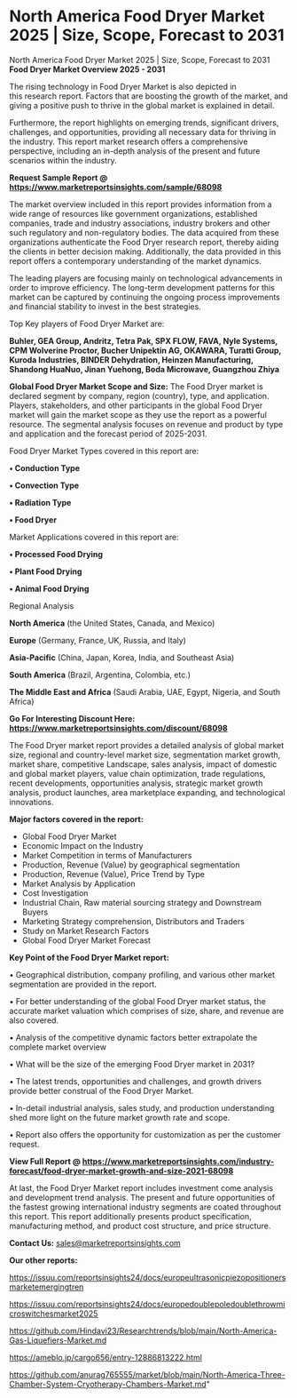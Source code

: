 # North America Food Dryer Market 2025 | Size, Scope, Forecast to 2031
North America Food Dryer Market 2025 | Size, Scope, Forecast to 2031
<Strong> Food Dryer Market Overview 2025 - 2031</strong>

The rising technology in Food Dryer Market is also depicted in this research report. Factors that are boosting the growth of the market, and giving a positive push to thrive in the global market is explained in detail.

Furthermore, the report highlights on emerging trends, significant drivers, challenges, and opportunities, providing all necessary data for thriving in the industry. This report market research offers a comprehensive perspective, including an in-depth analysis of the present and future scenarios within the industry.

<strong>Request Sample Report @ <a href=https://www.marketreportsinsights.com/sample/68098>https://www.marketreportsinsights.com/sample/68098</a></strong>

The market overview included in this report provides information from a wide range of resources like government organizations, established companies, trade and industry associations, industry brokers and other such regulatory and non-regulatory bodies. The data acquired from these organizations authenticate the Food Dryer research report, thereby aiding the clients in better decision making. Additionally, the data provided in this report offers a contemporary understanding of the market dynamics.

The leading players are focusing mainly on technological advancements in order to improve efficiency. The long-term development patterns for this market can be captured by continuing the ongoing process improvements and financial stability to invest in the best strategies.

Top Key players of Food Dryer Market are:

<strong>Buhler, GEA Group, Andritz, Tetra Pak, SPX FLOW, FAVA, Nyle Systems, CPM Wolverine Proctor, Bucher Unipektin AG, OKAWARA, Turatti Group, Kuroda Industries, BINDER Dehydration, Heinzen Manufacturing, Shandong HuaNuo, Jinan Yuehong, Boda Microwave, Guangzhou Zhiya</strong>

<strong><b>Global Food Dryer Market Scope and Size:</b></strong>
The Food Dryer market is declared segment by company, region (country), type, and application. Players, stakeholders, and other participants in the global Food Dryer market will gain the market scope as they use the report as a powerful resource. The segmental analysis focuses on revenue and product by type and application and the forecast period of 2025-2031.

Food Dryer Market Types covered in this report are:

<strong>• Conduction Type

• Convection Type

• Radiation Type

• Food Dryer</strong>

Market Applications covered in this report are:

<strong>• Processed Food Drying

• Plant Food Drying

• Animal Food Drying</strong> 

Regional Analysis

<strong>North America</strong> (the United States, Canada, and Mexico)

<strong>Europe</strong> (Germany, France, UK, Russia, and Italy)

<strong>Asia-Pacific</strong> (China, Japan, Korea, India, and Southeast Asia)

<strong>South America</strong> (Brazil, Argentina, Colombia, etc.)

<strong>The Middle East and Africa</strong> (Saudi Arabia, UAE, Egypt, Nigeria, and South Africa)

<strong>Go For Interesting Discount Here: <a href=https://www.marketreportsinsights.com/discount/68098>https://www.marketreportsinsights.com/discount/68098</a></strong>

The Food Dryer market report provides a detailed analysis of global market size, regional and country-level market size, segmentation market growth, market share, competitive Landscape, sales analysis, impact of domestic and global market players, value chain optimization, trade regulations, recent developments, opportunities analysis, strategic market growth analysis, product launches, area marketplace expanding, and technological innovations.

<strong><b>Major factors covered in the report:</b></strong>
<ul>
  <li>Global Food Dryer Market </li>
  <li>Economic Impact on the Industry</li>
  <li>Market Competition in terms of Manufacturers</li>
  <li>Production, Revenue (Value) by geographical segmentation</li>
  <li>Production, Revenue (Value), Price Trend by Type</li>
  <li>Market Analysis by Application</li>
  <li>Cost Investigation</li>
  <li>Industrial Chain, Raw material sourcing strategy and Downstream Buyers</li>
  <li>Marketing Strategy comprehension, Distributors and Traders</li>
  <li>Study on Market Research Factors</li>
  <li>Global Food Dryer Market Forecast</li>
</ul>

<strong><b>Key Point of the Food Dryer Market report:</b></strong>

• Geographical distribution, company profiling, and various other market segmentation are provided in the report.

• For better understanding of the global Food Dryer market status, the accurate market valuation which comprises of size, share, and revenue are also covered.

• Analysis of the competitive dynamic factors better extrapolate the complete market overview

• What will be the size of the emerging Food Dryer market in 2031?

• The latest trends, opportunities and challenges, and growth drivers provide better construal of the Food Dryer Market.

• In-detail industrial analysis, sales study, and production understanding shed more light on the future market growth rate and scope.

• Report also offers the opportunity for customization as per the customer request.

<strong><b>View Full Report @ <a href=https://www.marketreportsinsights.com/industry-forecast/food-dryer-market-growth-and-size-2021-68098>https://www.marketreportsinsights.com/industry-forecast/food-dryer-market-growth-and-size-2021-68098</a></b></strong>


At last, the Food Dryer Market report includes investment come analysis and development trend analysis. The present and future opportunities of the fastest growing international industry segments are coated throughout this report. This report additionally presents product specification, manufacturing method, and product cost structure, and price structure.

<strong>Contact Us:</strong>
sales@marketreportsinsights.com

<strong>Our other reports:</strong>

<a href=https://issuu.com/reportsinsights24/docs/europeultrasonicpiezopositionersmarketemergingtren>https://issuu.com/reportsinsights24/docs/europeultrasonicpiezopositionersmarketemergingtren</a>

<a href=https://issuu.com/reportsinsights24/docs/europedoublepoledoublethrowmicroswitchesmarket2025>https://issuu.com/reportsinsights24/docs/europedoublepoledoublethrowmicroswitchesmarket2025</a>

<a href=https://github.com/Hindavi23/Researchtrends/blob/main/North-America-Gas-Liquefiers-Market.md>https://github.com/Hindavi23/Researchtrends/blob/main/North-America-Gas-Liquefiers-Market.md</a>

<a href=https://ameblo.jp/cargo656/entry-12886813222.html>https://ameblo.jp/cargo656/entry-12886813222.html</a>

<a href=https://github.com/anurag765555/market/blob/main/North-America-Three-Chamber-System-Cryotherapy-Chambers-Market.md>https://github.com/anurag765555/market/blob/main/North-America-Three-Chamber-System-Cryotherapy-Chambers-Market.md</a>"

